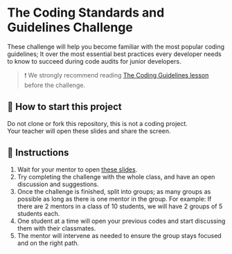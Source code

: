 # The Coding Standards and Guidelines Challenge

These challenge will help you become familiar with the most popular coding guidelines; It over the most essential best practices every developer needs to know to succeed during code audits for junior developers.

> :exclamation: We strongly recommend reading [The Coding Guidelines lesson](https://4geeks.com/lesson/coding-standards-guidelines) before the challenge.

## 🌱  How to start this project

Do not clone or fork this repository, this is not a coding project.  
Your teacher will open these slides and share the screen.

## 📝 Instructions

1. Wait for your mentor to open [these slides](https://coding-guidelines-challenge.vercel.app).
2. Try completing the challenge with the whole class, and have an open discussion and suggestions.
3. Once the challenge is finished, split into groups; as many groups as possible as long as there is one mentor in the group. For example: If there are 2 mentors in a class of 10 students, we will have 2 groups of 5 students each.
5. One student at a time will open your previous codes and start discussing them with their classmates.
6. The mentor will intervene as needed to ensure the group stays focused and on the right path.
